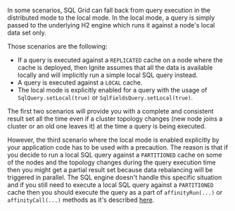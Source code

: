 In some scenarios, SQL Grid can fall back from query execution in the distributed mode to the local mode. In the local mode, a query is simply passed to the underlying H2 engine which runs it against a node's local data set only.
 
Those scenarios are the following:
* If a query is executed against a `REPLICATED` cache on a node where the cache is deployed, then Ignite assumes that all the data is available locally and will implicitly run a simple local SQL query instead.
* A query is executed against a `LOCAL` cache.
* The local mode is explicitly enabled for a query with the usage of `SqlQuery.setLocal(true)` or `SqlFieldsQuery.setLocal(true)`.

The first two scenarios will provide you with a complete and consistent result set all the time even if a cluster topology changes (new node joins a cluster or an old one leaves it) at the time a query is being executed.

However, the third scenario where the local mode is enabled explicitly by your application code has to be used with a precaution. The reason is that if you decide to run a local SQL query against a `PARTITIONED` cache on some of the nodes and the topology changes during the query execution time then you might get a partial result set because data rebalancing will be triggered in parallel. The SQL engine doesn't handle this specific situation and if you still need to execute a local SQL query against a `PARTITIONED` cache then you should execute the query as a part of `affinityRun(...)` or `affinityCall(...)` methods as it's described [here](http://apacheignite.gridgain.org/docs/collocate-compute-and-data#affinity-call-and-run-methods).
